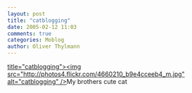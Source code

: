 ```yaml
---
layout: post
title: "catblogging"
date: 2005-02-12 11:03
comments: true
categories: Moblog
author: Oliver Thylmann
---
```



[ title=&quot;catblogging&quot;&gt;&lt;img src=&quot;http://photos4.flickr.com/4660210_b9e4cceeb4_m.jpg&quot; alt=&quot;catblogging&quot; /&gt;](http://www.flickr.com/photos/oliver/4660210/)My brothers cute cat


